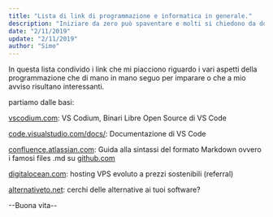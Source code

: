 ```yaml
---
title: "Lista di link di programmazione e informatica in generale."
description: "Iniziare da zero può spaventare e molti si chiedono da dove cominciare e quale percorso seguire. In questo post voglio mostrarvi la mia lista dei preferiti secondo la mia esperienza."
date: "2/11/2019"
update: "2/11/2019"
author: "Simo"
---
```

In questa lista condivido i link che mi piacciono riguardo i vari aspetti della programmazione che di mano in mano seguo per imparare o che a mio avviso risultano interessanti.

partiamo dalle basi:

[vscodium.com](https://vscodium.com/): VS Codium, Binari Libre Open Source di VS Code

[code.visualstudio.com/docs/](https://code.visualstudio.com/docs/): Documentazione di VS Code

[confluence.atlassian.com](https://confluence.atlassian.com/bitbucketserver/markdown-syntax-guide-776639995.html): Guida alla sintassi del formato Markdown ovvero i famosi files .md su [github.com](https://github.com)

[digitalocean.com](https://m.do.co/c/b8caeaf651c4): hosting VPS evoluto a prezzi sostenibili (referral)

[alternativeto.net](https://alternativeto.net): cerchi delle alternative ai tuoi software?




--Buona vita--
